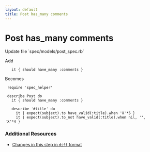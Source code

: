 ```yaml
---
layout: default
title: Post has_many comments
---
```


<h1 id="main">Post has_many comments</h1>
Update file `spec/models/post_spec.rb`

Add
<pre><code>   it { should have_many :comments }</code></pre>


Becomes
<pre><code> require &#39;spec_helper&#39;
&nbsp;
 describe Post do
   it { should have_many :comments }
&nbsp;
   describe &#39;#title&#39; do
     it { expect(subject).to have_valid(:title).when &#39;X&#39;*5 }
     it { expect(subject).to_not have_valid(:title).when nil, &#39;&#39;, &#39;X&#39;*4 }
</code></pre>



### Additional Resources

* [Changes in this step in `diff` format](https://github.com/software-academy/rails_getting_started_bdd/commit/862aee34efc389501f95df5a375dd4da4ec8dee6)

